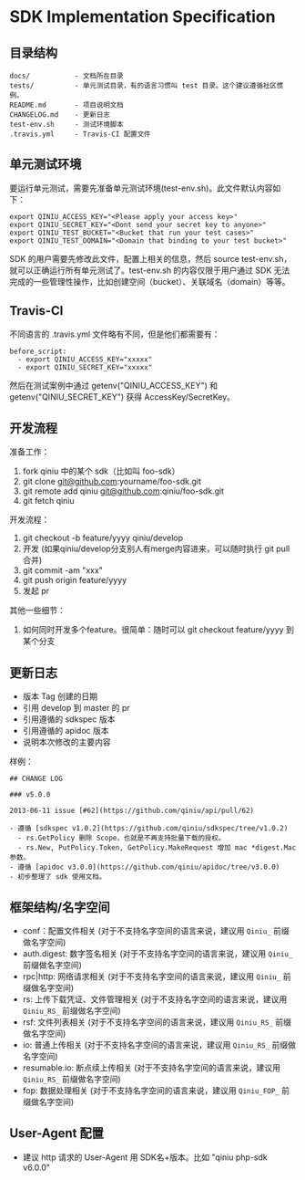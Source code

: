 # SDK Implementation Specification


## 目录结构


```
docs/			- 文档所在目录
tests/  		- 单元测试目录，有的语言习惯叫 test 目录。这个建议遵循社区惯例。
README.md		- 项目说明文档
CHANGELOG.md	- 更新日志
test-env.sh		- 测试环境脚本
.travis.yml		- Travis-CI 配置文件
```

## 单元测试环境

要运行单元测试，需要先准备单元测试环境(test-env.sh)。此文件默认内容如下：

```
export QINIU_ACCESS_KEY="<Please apply your access key>"
export QINIU_SECRET_KEY="<Dont send your secret key to anyone>"
export QINIU_TEST_BUCKET="<Bucket that run your test cases>"
export QINIU_TEST_DOMAIN="<Domain that binding to your test bucket>"
```

SDK 的用户需要先修改此文件，配置上相关的信息，然后 source test-env.sh，就可以正确运行所有单元测试了。test-env.sh 的内容仅限于用户通过 SDK 无法完成的一些管理性操作，比如创建空间（bucket）、关联域名（domain）等等。


## Travis-CI

不同语言的 .travis.yml 文件略有不同，但是他们都需要有：

```
before_script:
  - export QINIU_ACCESS_KEY="xxxxx"
  - export QINIU_SECRET_KEY="xxxxx"
```

然后在测试案例中通过 getenv("QINIU_ACCESS_KEY") 和 getenv("QINIU_SECRET_KEY") 获得 AccessKey/SecretKey。


## 开发流程

准备工作：

1. fork qiniu 中的某个 sdk（比如叫 foo-sdk）
2. git clone git@github.com:yourname/foo-sdk.git
3. git remote add qiniu git@github.com:qiniu/foo-sdk.git
4. git fetch qiniu

开发流程：

1. git checkout -b feature/yyyy qiniu/develop
2. 开发 (如果qiniu/develop分支别人有merge内容进来，可以随时执行 git pull 合并)
3. git commit -am "xxx"
4. git push origin feature/yyyy
5. 发起 pr

其他一些细节：

1. 如何同时开发多个feature。很简单：随时可以 git checkout feature/yyyy 到某个分支


## 更新日志

- 版本 Tag 创建的日期
- 引用 develop 到 master 的 pr
- 引用遵循的 sdkspec 版本
- 引用遵循的 apidoc 版本
- 说明本次修改的主要内容

样例：

```
## CHANGE LOG

### v5.0.0

2013-06-11 issue [#62](https://github.com/qiniu/api/pull/62)

- 遵循 [sdkspec v1.0.2](https://github.com/qiniu/sdkspec/tree/v1.0.2)
  - rs.GetPolicy 删除 Scope，也就是不再支持批量下载的授权。
  - rs.New, PutPolicy.Token, GetPolicy.MakeRequest 增加 mac *digest.Mac 参数。
- 遵循 [apidoc v3.0.0](https://github.com/qiniu/apidoc/tree/v3.0.0)
- 初步整理了 sdk 使用文档。
```


## 框架结构/名字空间

- conf：配置文件相关 (对于不支持名字空间的语言来说，建议用 `Qiniu_` 前缀做名字空间)
- auth.digest: 数字签名相关 (对于不支持名字空间的语言来说，建议用 `Qiniu_` 前缀做名字空间)
- rpc|http: 网络请求相关 (对于不支持名字空间的语言来说，建议用 `Qiniu_` 前缀做名字空间)
- rs: 上传下载凭证、文件管理相关 (对于不支持名字空间的语言来说，建议用 `Qiniu_RS_` 前缀做名字空间)
- rsf: 文件列表相关 (对于不支持名字空间的语言来说，建议用 `Qiniu_RS_` 前缀做名字空间)
- io: 普通上传相关 (对于不支持名字空间的语言来说，建议用 `Qiniu_RS_` 前缀做名字空间)
- resumable.io: 断点续上传相关 (对于不支持名字空间的语言来说，建议用 `Qiniu_RS_` 前缀做名字空间)
- fop: 数据处理相关 (对于不支持名字空间的语言来说，建议用 `Qiniu_FOP_` 前缀做名字空间)


## User-Agent 配置

- 建议 http 请求的 User-Agent 用 SDK名+版本。比如 "qiniu php-sdk v6.0.0"
